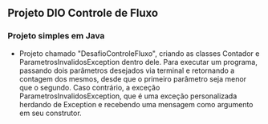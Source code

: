 ## Projeto DIO Controle de Fluxo

### Projeto simples em Java

- Projeto chamado "DesafioControleFluxo", criando as classes Contador e ParametrosInvalidosException dentro dele. Para executar um programa, passando dois parâmetros desejados via terminal e retornando a contagem dos mesmos, desde que o primeiro parâmetro seja menor que o segundo. Caso contrário, a exceção ParametrosInvalidosException, que é uma exceção personalizada herdando de Exception e recebendo uma mensagem como argumento em seu construtor.
